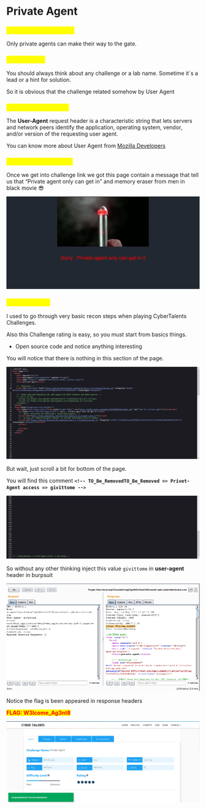 # Private Agent

### <mark style="color:yellow;">**Challenge Description**</mark>

Only private agents can make their way to the gate.

### <mark style="color:yellow;">**Look Farther**</mark>

You should always think about any challenge or a lab name. Sometime it\`s a lead or a hint for solution.

So it is obvious that the challenge related somehow by User Agent

### <mark style="color:yellow;">**What is User Agent?**</mark>

The **User-Agent** request header is a characteristic string that lets servers and network peers identify the application, operating system, vendor, and/or version of the requesting user agent.

You can know more about User Agent from [Mozilla Developers](https://developer.mozilla.org/en-US/docs/Glossary/User\_agent)

### <mark style="color:yellow;">**Solution Walkthrough**</mark>

Once we get into challenge link we got this page contain a message that tell us that “Private agent only can get in” and memory eraser from men in black movie 😎

![](../../.gitbook/assets/0)

### <mark style="color:yellow;">**Keep It Simple**</mark>

I used to go through very basic recon steps when playing CyberTalents Challenges.

Also this Challenge rating is easy, so you must start from basics things.

* Open source code and notice anything interesting

You will notice that there is nothing in this section of the page.

![](../../.gitbook/assets/1)

But wait, just scroll a bit for bottom of the page.

You will find this comment **`<!-- TO_Be_RemovedTO_Be_Removed => Privet-Agent access => givittome -->`**

![](<../../.gitbook/assets/2 (1)>)

So without any other thinking inject this value `givittome` in **user-agent** header in burpsuit

![](../../.gitbook/assets/3)

Notice the flag is been appeared in response headers

<mark style="color:red;">**FLAG: W3lcome\_Ag3nt8**</mark>

![](../../.gitbook/assets/4)
